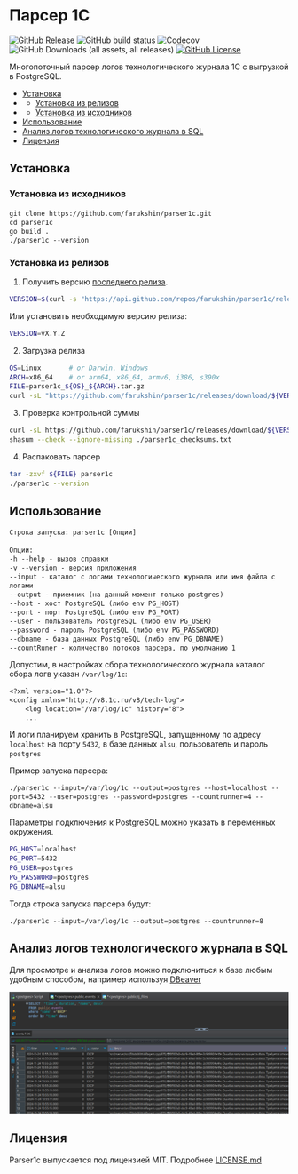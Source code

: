 # Парсер 1С

[![GitHub Release](https://img.shields.io/github/v/release/farukshin/parser1c?color=%231E90FF%09)](https://github.com/farukshin/parser1c/releases)
![GitHub build status](https://github.com/farukshin/parser1c/actions/workflows/parser1c.yml/badge.svg)
![Codecov](https://img.shields.io/codecov/c/github/farukshin/parser1c)
![GitHub Downloads (all assets, all releases)](https://img.shields.io/github/downloads/farukshin/parser1c/total?color=green)
[![GitHub License](https://img.shields.io/github/license/farukshin/parser1c)](https://github.com/farukshin/parser1c/blob/main/LICENSE.md)


Многопоточный парсер логов технологического журнала 1С с выгрузкой в PostgreSQL.

* [Установка](#install)
* * [Установка из релизов](#installRelease)
* * [Установка из исходников](#installSource)
* [Использование](#usage)
* [Анализ логов технологического журнала в SQL](#sql)
* [Лицензия](#lic)


<a name="install"></a> 

## Установка

<a name="installSource"></a> 

### Установка из исходников

```
git clone https://github.com/farukshin/parser1c.git
cd parser1c
go build .
./parser1c --version
```

<a name="installRelease"></a> 

### Установка из релизов

1. Получить версию [последнего релиза](https://github.com/farukshin/parser1c/releases).

``` bash
VERSION=$(curl -s "https://api.github.com/repos/farukshin/parser1c/releases/latest" | jq -r '.tag_name')
```
Или установить необходимую версию релиза:

``` bash
VERSION=vX.Y.Z
```

2. Загрузка релиза

``` bash
OS=Linux       # or Darwin, Windows
ARCH=x86_64    # or arm64, x86_64, armv6, i386, s390x
FILE=parser1c_${OS}_${ARCH}.tar.gz
curl -sL "https://github.com/farukshin/parser1c/releases/download/${VERSION}/${FILE}" > ${FILE}
```

3. Проверка контрольной суммы

``` bash
curl -sL https://github.com/farukshin/parser1c/releases/download/${VERSION}/parser1c_checksums.txt > parser1c_checksums.txt
shasum --check --ignore-missing ./parser1c_checksums.txt
```

4. Распаковать парсер

``` bash
tar -zxvf ${FILE} parser1c
./parser1c --version
```

<a name="usage"></a> 

## Использование

```
Строка запуска: parser1c [Опции]

Опции:
-h --help - вызов справки
-v --version - версия приложения
--input - каталог с логами технологического журнала или имя файла с логами
--output - приемник (на данный момент только postgres)
--host - хост PostgreSQL (либо env PG_HOST)
--port - порт PostgreSQL (либо env PG_PORT)
--user - пользователь PostgreSQL (либо env PG_USER)
--password - пароль PostgreSQL (либо env PG_PASSWORD)
--dbname - база данных PostgreSQL (либо env PG_DBNAME)
--countRuner - количество потоков парсера, по умолчанию 1
```

Допустим, в настройках сбора технологического журнала каталог сбора логв указан `/var/log/1c`:

```
<?xml version="1.0"?>
<config xmlns="http://v8.1c.ru/v8/tech-log">
    <log location="/var/log/1c" history="8">
    ...
```
И логи планируем хранить в PostgreSQL, запущенному по адресу `localhost` на порту `5432`, в базе данных `alsu`, пользователь и пароль `postgres`

Пример запуска парсера:

```
./parser1c --input=/var/log/1c --output=postgres --host=localhost --port=5432 --user=postgres --password=postgres --countrunner=4 --dbname=alsu
```

Параметры подключения к PostgreSQL можно указать в переменных окружения. 

``` bash
PG_HOST=localhost
PG_PORT=5432
PG_USER=postgres
PG_PASSWORD=postgres
PG_DBNAME=alsu
```

Тогда строка запуска парсера будут:
```
./parser1c --input=/var/log/1c --output=postgres --countrunner=8
```

<a name="sql"></a> 

## Анализ логов технологического журнала в SQL

Для просмотре и анализа логов можно подключиться к базе любым удобным способом, например используя [DBeaver](https://dbeaver.io/)

![](./static/dbeaver.png)


<a name="lic"></a> 

## Лицензия

Parser1c выпускается под лицензией MIT. Подробнее [LICENSE.md](https://github.com/farukshin/parser1c/blob/main/LICENSE.md)
